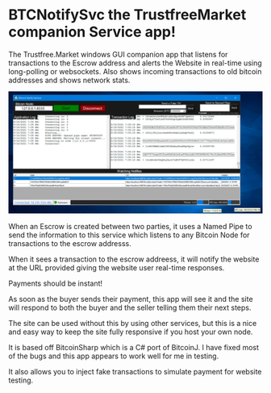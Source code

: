 # BTCNotifySvc the TrustfreeMarket companion Service app!

The Trustfree.Market windows GUI companion app that listens for transactions to the Escrow address and alerts the Website in real-time using long-polling or websockets. Also shows incoming transactions to old bitcoin addresses and shows network stats.

![GUI](https://github.com/firepacket/BTCNotifySvc-TrustfreeMarket/blob/main/ss.jpg)

When an Escrow is created between two parties, it uses a Named Pipe to send the information to this service which listens to any Bitcoin Node for transactions to the escrow addresss.

When it sees a transaction to the escrow addreess, it will notify the website at the URL provided giving the website user real-time responses.

Payments should be instant!

As soon as the buyer sends their payment, this app will see it and the site will respond to both the buyer and the seller telling them their next steps.

The site can be used without this by using other services, but this is a nice and easy way to keep the site fully responsive if you host your own node.

It is based off BitcoinSharp which is a C# port of BitcoinJ. I have fixed most of the bugs and this app appears to work well for me in testing.

It also allows you to inject fake transactions to simulate payment for website testing.

